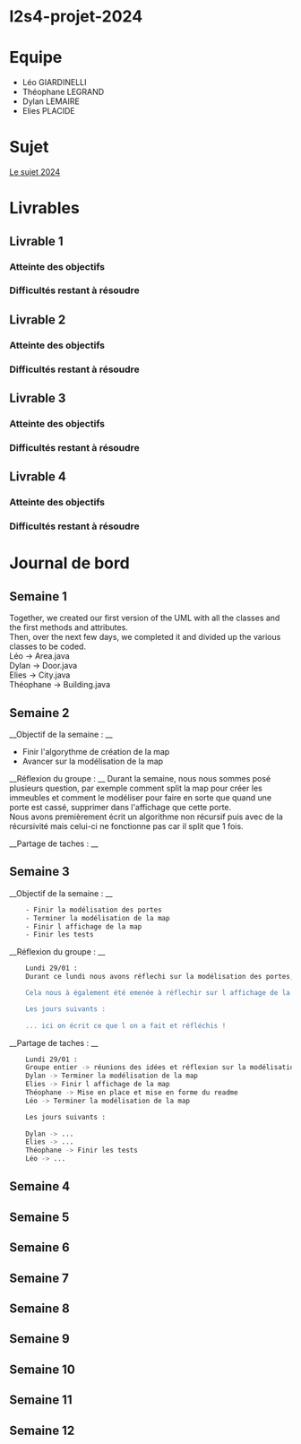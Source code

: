 # l2s4-projet-2024

# Equipe

- Léo GIARDINELLI
- Théophane LEGRAND
- Dylan LEMAIRE
- Elies PLACIDE

# Sujet

[Le sujet 2024](https://www.fil.univ-lille.fr/~varre/portail/l2s4-projet/sujet2024.pdf)

# Livrables

## Livrable 1

### Atteinte des objectifs

### Difficultés restant à résoudre

## Livrable 2

### Atteinte des objectifs

### Difficultés restant à résoudre

## Livrable 3

### Atteinte des objectifs

### Difficultés restant à résoudre

## Livrable 4

### Atteinte des objectifs

### Difficultés restant à résoudre

# Journal de bord

## Semaine 1
Together, we created our first version of the UML with all the classes and the first methods and attributes.  
Then, over the next few days, we completed it and divided up the various classes to be coded.  
Léo -> Area.java  
Dylan -> Door.java  
Elies -> City.java  
Théophane -> Building.java  

## Semaine 2
__Objectif de la semaine : __ 
- Finir l'algorythme de création de la map
- Avancer sur la modélisation de la map

__Réflexion du groupe :  __
Durant la semaine, nous nous sommes posé plusieurs question, par exemple comment split la map pour créer les immeubles et comment le modéliser pour faire en sorte que quand une porte est cassé, supprimer dans l'affichage que cette porte.  
Nous avons premièrement écrit un algorithme non récursif puis avec de la récursivité mais celui-ci ne fonctionne pas car il split que 1 fois.  


__Partage de taches : __  


## Semaine 3
__Objectif de la semaine : __ 
```bash
    - Finir la modélisation des portes
    - Terminer la modélisation de la map
    - Finir l affichage de la map
    - Finir les tests
```
__Réflexion du groupe :  __
```bash 
    Lundi 29/01 : 
    Durant ce lundi nous avons réflechi sur la modélisation des portes, ce qui nous a mené a la création d une class enum pour la position des portes avec l ajout d'une hashmap enum/porte.

    Cela nous à également été emenée à réflechir sur l affichage de la map et l affichage des portes (ouvert et fermée) et nous avons réfléchi sur la methode de splitHorizontal et splitVertical en la modifiant sur un split en croix. 

    Les jours suivants :
    
    ... ici on écrit ce que l on a fait et réfléchis !

```
__Partage de taches : __
```bash   
    Lundi 29/01 :
    Groupe entier -> réunions des idées et réflexion sur la modélisation de la map et l affichage des pieces et des portes. 
    Dylan -> Terminer la modélisation de la map
    Elies -> Finir l affichage de la map
    Théophane -> Mise en place et mise en forme du readme  
    Léo -> Terminer la modélisation de la map

    Les jours suivants :
    
    Dylan -> ...    
    Elies -> ...
    Théophane -> Finir les tests
    Léo -> ...
```

## Semaine 4

## Semaine 5

## Semaine 6

## Semaine 7

## Semaine 8

## Semaine 9

## Semaine 10

## Semaine 11

## Semaine 12
